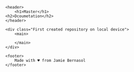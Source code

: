 <!doctype md>
<html lang="en">
<head>
    <title>Project 3</title>
    
</head>
<body>

    <header>
        <h1>Master</h1>
	<h2>Dcoumetation</h2>
    </header>

    <div class="First created repository on local device">
        <main>

        </main>
    </div>

    <footer>
        Made with ♥ from Jamie Bernasol
    </footer>
    
</body>
</html>

